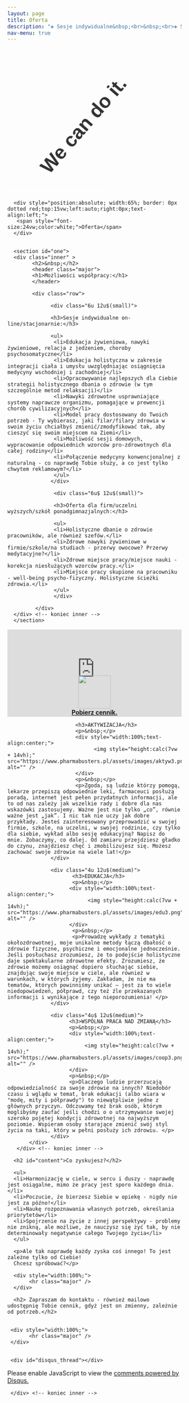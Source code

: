 ```yaml
---
layout: page
title: Oferta
description: "❖ Sesje indywidualne&nbsp;<br>&nbsp;<br>❖ Spotkania wykładowe&nbsp;<br>&nbsp;<br>❖ Konsultacje grupowe&nbsp;<br>&nbsp;<br>❖ Oferta współpracy dla firm&nbsp;<br>&nbsp;<br><span style='opacity:0.0;'>❖ Sesje indywidualne&nbsp;</span>"
nav-menu: true
---
```

<style>
* {
  box-sizing: border-box;
  -webkit-box-sizing: border-box;
}

.a1 {
  background: url(https://pharmabusters.pl/assets/images/tlofiolet.jpg);
 
}

.a2 {
  width: 100%;
  height: 35vw;
  overflow: hidden;
}

.wrap {

  width: 100%;
  height: 100%;
  overflow: hidden;
  position: relative;
  text-align: center;
  -webkit-perspective: 2500px;
  perspective: 2500px;
  -webkit-perspective-origin: 100% 50%;
  perspective-origin: 100% 50%;
}
.wrap .girl {
  border: #fffefe 0.5vw solid;
  background: url("https://autoserwis.leki.expert/static/siad.png") no-repeat;
  background-size: contain;
  margin-left: 0;
  width: 23.5vw;
  height: 31.3vw;
  bottom: 0%;
  top: 3vw;
  position: absolute;
}
.wrap h1 {
  left: -5%;
  transform: rotate(-49deg);
  color: #333;
  font-size: 4.7vw;
  font-family: Raleway, sans-serif;
  top: 25%;
  position: absolute;
}
.wrap h1 span {
  color: black;
  font-weight: 1000;
}


.buttonx {
  border: 2px solid black;
  padding: 10px;
  z-index: 9999;
  top: -300px;
  position: relative;
  display: inline;
  margin-left: -60px;
  outline: none;
}

@media only screen and (max-width: 768px) {
  .girl {
    background: url(https://autoserwis.leki.expert/static/siad.png) no-repeat cover fixed;
  }

  .headerx {
    display: none;
  }
}

</style>

<div class="a1">
<div class="a2">

   
  
<div class="wrap">
  <div class="girl"></div>
  <h1 class="headerx" >&nbsp; &nbsp; &nbsp; We can do it.&nbsp; &nbsp; &nbsp; &nbsp; &nbsp; &nbsp;<span></span></h1>
  
  
  
</div>
  
</div>

</div>





<div id="main" class="alt">
  
      <div style="position:absolute; width:65%; border: 0px dotted red;top:15vw;left:auto;right:0px;text-align:left;">
       <span style="font-size:24vw;color:white;">Oferta</span>
      </div>

  
      <section id="one">
      <div class="inner" >
            <h2>&nbsp;</h2>
            <header class="major">
            <h1>Możliwości współpracy:</h1>
            </header>

            <div class="row">
      
                  <div class="6u 12u$(small)">
    
                  <h3>Sesje indywidualne on-line/stacjonarnie:</h3>
    
                  <ul>
                   <li>Edukacja żywieniowa, nawyki żywieniowe, relacja z jedzeniem, choroby psychosomatyczne</li>
                   <li>Edukacja holistyczna w zakresie integracji ciała i umysłu uwzględniając osiągnięcia medycyny wschodniej i zachodniej</li>
                   <li>Opracowywanie najlepszych dla Ciebie strategii holistycznego dbania o zdrowie (w tym szczególnie metod relaksacji)</li>
                   <li>Nawyki zdrowotne usprawniające systemy naprawcze organizmu, pomagające w prewencji chorób cywilizacyjnych</li>
                   <li>Model pracy dostosowany do Twoich potrzeb - Ty wybierasz, jaki filar/filary zdrowia w swoim życiu chciałbyś zmienić/zmodyfikować tak, aby cieszyć się swoim miejscem na Ziemi</li>
                   <li>Możliwość sesji domowych, wypracowanie odpowiednich wzorców pro-zdrowotnych dla całej rodziny</li>
                   <li>Połączenie medycyny konwencjonalnej z naturalną - co naprawdę Tobie służy, a co jest tylko chwytem reklamowym?</li>
                   </ul>
                  </div>
      
                   <div class="6u$ 12u$(small)">
    
                   <h3>Oferta dla firm/uczelni wyższych/szkół ponadgimnazjalnych:</h3>
    
                   <ul>
                   <li>Holistyczne dbanie o zdrowie pracowników, ale również szefów.</li>
                   <li>Zdrowe nawyki żywieniowe w firmie/szkole/na studiach - przerwy owocowe? Przerwy medytacyjne?</li>
                   <li>Zdrowe miejsce pracy/miejsce nauki - korekcja niesłużących wzorców pracy.</li>
                   <li>Miejsce pracy skupione na pracowniku - well-being psycho-fizyczny. Holistyczne ścieżki zdrowia.</li>
                   </ul>
                   </div>

             </div>   
      </div> <!-- koniec inner -->
      </section>
  </div>  <!-- koniec main -->


<iframe name="ramka_scr" id="scroller" src="https://pharmabusters.pl/scroller.html" style="width:100%; height:21vw;z-index:99;margin-left:0px;margin-right:0px;border:none;" ></iframe>
<div style="margin-top:-10vw;margin-bottom:auto;width:100%;text-align:center;">
<a href="https://www.pharmabusters.pl/assets/cennik.pdf"><img style="width:8vw;" src="https://www.pharmabusters.pl/assets/images/pdftr.png" alt="" /></a><br> <a href="https://www.pharmabusters.pl/assets/cennik.pdf"><b>Pobierz cennik.</b></a>
</div>


   
<div id="main" class="alt">
      <div class="inner" >
           <div class="row">
                  <div class="4u 12u$(medium)">
    
          
                          <h3>AKTYWIZACJA</h3>
                          <p>&nbsp;</p>
                          <div style="width:100%;text-align:center;">
                                <img style="height:calc(7vw + 14vh);" src="https://www.pharmabusters.pl/assets/images/aktyw3.png" alt="" />
                          </div>
                          <p>&nbsp;</p>
                          <p>Zgoda, są ludzie którzy pomogą, lekarze przepiszą odpowiednie leki, farmaceuci posłużą poradą, internet jest pełen przydatnych informacji, ale to od nas zależy jak wszelkie rady i dobre dla nas wskazówki zastosujemy. Ważne jest nie tylko „co”, równie ważne jest „jak”. I nic tak nie uczy jak dobre przykłady. Jesteś zainteresowany przeprowadzić w swojej firmie, szkole, na uczelni, w swojej rodzinie, czy tylko dla siebie, wykład albo sesję edukacyjną? Napisz do mnie. Zobaczymy, co dalej. Od zamiaru przejdziesz gładko do czynu, znajdziesz chęć i zmobilizujesz się. Możesz zachować swoje zdrowie na wiele lat!</p>
                  </div>

                  <div class="4u 12u$(medium)">
                         <h3>EDUKACJA</h3>
                         <p>&nbsp;</p>
                        <div style="width:100%;text-align:center;">
                              <img style="height:calc(7vw + 14vh);" src="https://www.pharmabusters.pl/assets/images/edu3.png" alt="" />
                        </div>
                         <p>&nbsp;</p>
                         <p>Prowadzę wykłady z tematyki okołozdrowotnej, moje unikalne metody łączą dbałość o zdrowie fizyczne, psychiczne i emocjonalne jednocześnie. Jeśli posłuchasz zrozumiesz, że to podejście holistyczne daje spektakularne zdrowotne efekty. Zrozumiesz, że zdrowie możemy osiągnąć dopiero słuchając siebie, znajdując swoje miejsce w ciele, ale również w warunkach, w których żyjemy. Zakładam, że nie ma tematów, których powinniśmy unikać – jest za to wiele niedopowiedzeń, półprawd, czy też źle przekazanych informacji i wynikające z tego nieporozumienia! </p>
                  </div>

                  <div class="4u$ 12u$(medium)">
                        <h3>WSPÓLNA PRACA NAD ZMIANĄ</h3>
                        <p>&nbsp;</p>
                        <div style="width:100%;text-align:center;">
                             <img style="height:calc(7vw + 14vh);" src="https://www.pharmabusters.pl/assets/images/coop3.png" alt="" />
                        </div>
                        <p>&nbsp;</p>
                        <p>Dlaczego ludzie przerzucają odpowiedzialność za swoje zdrowie na innych? Niedobór czasu i wglądu w temat, brak edukacji (albo wiara w "modę, mity i półprawdy") to niewątpliwie jedne z głównych przyczyn. Odczuwamy też brak osób, którym moglibyśmy zaufać jeśli chodzi o o utrzymywanie swojej szeroko pojętej kondycji zdrowotnej na najwyższym poziomie. Wspieram osoby starające zmienić swój styl życia na taki, który w pełni posłuży ich zdrowiu. </p>
                  </div>
           </div>
       </div> <!-- koniec inner -->
  </div> <!-- koniec main -->


<div id="main" class="alt">
      <div class="inner" >
    
    
      <h2 id="content">Co zyskujesz?</h2>
    
      <ul>
      <li>Harmonizację w ciele, w sercu i duszy - naprawdę jest osiągalne, mimo że pracy jest sporo każdego dnia.</li>
      <li>Poczucie, że bierzesz Siebie w opiekę - nigdy nie jest za późno!</li>
      <li>Naukę rozpoznawania własnych potrzeb, określania priorytetów</li>
      <li>Spojrzenie na życie z innej perspektywy - problemy nie znikną, ale możliwe, że nauczysz się żyć tak, by nie determinowały negatywnie całego Twojego życia</li>
      </ul>

      <p>Ale tak naprawdę każdy zyska coś innego! To jest zależne tylko od Ciebie!
      Chcesz spróbować?</p> 
    
      <div style="width:100%;">
           <hr class="major" />
      </div>
    
      <h2> Zapraszam do kontaktu - również mailowo udostępnię Tobie cennik, gdyż jest on zmienny, zależnie od potrzeb.</h2>
      
    
     <div style="width:100%;">
           <hr class="major" />
     </div>


     <div id="disqus_thread"></div>
<script>
    /**
    *  RECOMMENDED CONFIGURATION VARIABLES: EDIT AND UNCOMMENT THE SECTION BELOW TO INSERT DYNAMIC VALUES FROM YOUR PLATFORM OR CMS.
    *  LEARN WHY DEFINING THESE VARIABLES IS IMPORTANT: https://disqus.com/admin/universalcode/#configuration-variables    */
    /*
    var disqus_config = function () {
    this.page.url = 'https://www.pharmabusters.pl/2_oferta.html';  // Replace PAGE_URL with your page's canonical URL variable
    this.page.identifier = PAGE_IDENTIFIER; // Replace PAGE_IDENTIFIER with your page's unique identifier variable
    };
    */
    (function() { // DON'T EDIT BELOW THIS LINE
    var d = document, s = d.createElement('script');
    s.src = 'https://pharmabusters.disqus.com/embed.js';
    s.setAttribute('data-timestamp', +new Date());
    (d.head || d.body).appendChild(s);
    })();
</script>
<noscript>Please enable JavaScript to view the <a href="https://disqus.com/?ref_noscript">comments powered by Disqus.</a></noscript>
<script id="dsq-count-scr" src="//pharmabusters.disqus.com/count.js" async></script>
  
    
     </div> <!-- koniec inner -->
</div> <!-- koniec main -->
    
<script>
function licznikodw() {
var xhr4 = new XMLHttpRequest();
var url4 = "https://autoserwis.leki.expert/baster3/";
xhr4.open("POST", url4, true);
xhr4.setRequestHeader("Content-Type", "application/json; charset=utf-8");
xhr4.setRequestHeader("Data-Type", "json");

xhr4.onreadystatechange = function () {
    if (xhr4.readyState === 4 && xhr4.status === 200) {
        var json = JSON.parse(xhr4.responseText);
        var compare4 = json.info;
        document.getElementById("wyswi").innerHTML = compare4;
    }

}

var data4 = JSON.stringify('{"wtf": "logowanie"}');
xhr4.send(data4);


};

licznikodw(); 
</script>   
    

